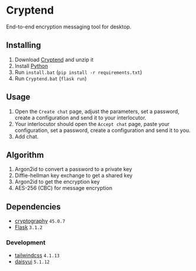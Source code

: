 # Cryptend

End-to-end encryption messaging tool for desktop.

## Installing

1. Download [Cryptend](https://github.com/cryptend/cryptend-app/archive/refs/heads/main.zip) and unzip it
2. Install [Python](https://www.python.org/downloads/)
3. Run `install.bat` (`pip install -r requirements.txt`)
4. Run `Cryptend.bat` (`flask run`)

## Usage

1. Open the `Create chat` page, adjust the parameters, set a password, create a configuration and send it to your interlocutor.
2. Your interlocutor should open the `Accept chat` page, paste your configuration, set a password, create a configuration and send it to you.
3. Add chat.

## Algorithm

1. Argon2id to convert a password to a private key
2. Diffie-hellman key exchange to get a shared key
3. Argon2id to get the encryption key
4. AES-256 (CBC) for message encryption

## Dependencies

- [cryptography](https://github.com/pyca/cryptography) `45.0.7`
- [Flask](https://github.com/pallets/flask) `3.1.2`

### Development

- [tailwindcss](https://github.com/tailwindlabs/tailwindcss) `4.1.13`
- [daisyui](https://github.com/saadeghi/daisyui) `5.1.12`
